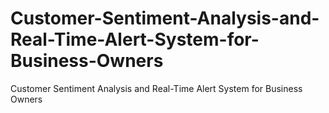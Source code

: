 # Customer-Sentiment-Analysis-and-Real-Time-Alert-System-for-Business-Owners
Customer Sentiment Analysis and Real-Time Alert System for Business Owners
